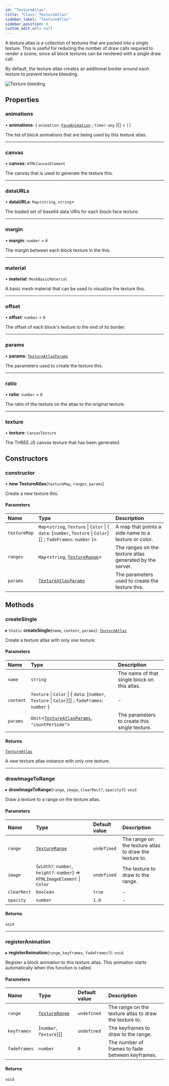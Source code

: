 ```yaml
---
id: "TextureAtlas"
title: "Class: TextureAtlas"
sidebar_label: "TextureAtlas"
sidebar_position: 0
custom_edit_url: null
---
```


A texture atlas is a collection of textures that are packed into a single texture.
This is useful for reducing the number of draw calls required to render a scene, since
all block textures can be rendered with a single draw call.

By default, the texture atlas creates an additional border around each texture to prevent
texture bleeding.

![Texture bleeding](/img/docs/texture-bleeding.png)

## Properties

### animations

• **animations**: { `animation`: [`FaceAnimation`](FaceAnimation.md) ; `timer`: `any`  }[] = `[]`

The list of block animations that are being used by this texture atlas.

___

### canvas

• **canvas**: `HTMLCanvasElement`

The canvas that is used to generate the texture this.

___

### dataURLs

• **dataURLs**: `Map`<`string`, `string`\>

The loaded set of base64 data URIs for each block-face texture.

___

### margin

• **margin**: `number` = `0`

The margin between each block texture in the this.

___

### material

• **material**: `MeshBasicMaterial`

A basic mesh material that can be used to visualize the texture this.

___

### offset

• **offset**: `number` = `0`

The offset of each block's texture to the end of its border.

___

### params

• **params**: [`TextureAtlasParams`](../modules.md#textureatlasparams-114)

The parameters used to create the texture this.

___

### ratio

• **ratio**: `number` = `0`

The ratio of the texture on the atlas to the original texture.

___

### texture

• **texture**: `CanvasTexture`

The THREE.JS canvas texture that has been generated.

## Constructors

### constructor

• **new TextureAtlas**(`textureMap`, `ranges`, `params`)

Create a new texture this.

#### Parameters

| Name | Type | Description |
| :------ | :------ | :------ |
| `textureMap` | `Map`<`string`, `Texture` \| `Color` \| { `data`: [`number`, `Texture` \| `Color`][] ; `fadeFrames`: `number`  }\> | A map that points a side name to a texture or color. |
| `ranges` | `Map`<`string`, [`TextureRange`](../modules.md#texturerange-114)\> | The ranges on the texture atlas generated by the server. |
| `params` | [`TextureAtlasParams`](../modules.md#textureatlasparams-114) | The parameters used to create the texture this. |

## Methods

### createSingle

▸ `Static` **createSingle**(`name`, `content`, `params`): [`TextureAtlas`](TextureAtlas.md)

Create a texture atlas with only one texture.

#### Parameters

| Name | Type | Description |
| :------ | :------ | :------ |
| `name` | `string` | The name of that single block on this atlas. |
| `content` | `Texture` \| `Color` \| { `data`: [`number`, `Texture` \| `Color`][] ; `fadeFrames`: `number`  } | - |
| `params` | `Omit`<[`TextureAtlasParams`](../modules.md#textureatlasparams-114), ``"countPerSide"``\> | The parameters to create this single texture. |

#### Returns

[`TextureAtlas`](TextureAtlas.md)

A new texture atlas instance with only one texture.

___

### drawImageToRange

▸ **drawImageToRange**(`range`, `image`, `clearRect?`, `opacity?`): `void`

Draw a texture to a range on the texture atlas.

#### Parameters

| Name | Type | Default value | Description |
| :------ | :------ | :------ | :------ |
| `range` | [`TextureRange`](../modules.md#texturerange-114) | `undefined` | The range on the texture atlas to draw the texture to. |
| `image` | (`width?`: `number`, `height?`: `number`) => `HTMLImageElement` \| `Color` | `undefined` | The texture to draw to the range. |
| `clearRect` | `boolean` | `true` | - |
| `opacity` | `number` | `1.0` | - |

#### Returns

`void`

___

### registerAnimation

▸ **registerAnimation**(`range`, `keyframes`, `fadeFrames?`): `void`

Register a block animation to this texture atlas. This animation starts automatically when this function is called.

#### Parameters

| Name | Type | Default value | Description |
| :------ | :------ | :------ | :------ |
| `range` | [`TextureRange`](../modules.md#texturerange-114) | `undefined` | The range on the texture atlas to draw the texture to. |
| `keyframes` | [`number`, `Texture`][] | `undefined` | The keyframes to draw to the range. |
| `fadeFrames` | `number` | `0` | The number of frames to fade between keyframes. |

#### Returns

`void`
